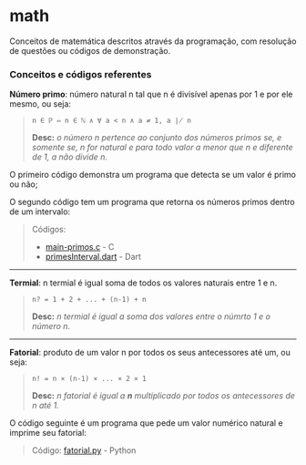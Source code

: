 # math
Conceitos de matemática descritos através da programação, com resolução de questões ou códigos de demonstração.

### Conceitos e códigos referentes
**Número primo**: número natural n tal que n é divisível apenas por 1 e por ele mesmo, ou seja: 

> ```n ∈ ℙ ⇔ n ∈ ℕ ∧ ∀ a < n ∧ a ≠ 1, a ∤ n```
>
> **Desc:** *o número n pertence ao conjunto dos números primos se, e somente se, n for natural e para todo valor a menor que n e diferente de 1, a não divide n.*

O primeiro código demonstra um programa que detecta se um valor é primo ou não;

O segundo código tem um programa que retorna os números primos dentro de um intervalo:
> Códigos: 
> - [main-primos.c](main-primos.c) - C
> - [primesInterval.dart](primesInterval.dart) - Dart

---

**Termial**: n termial é igual soma de todos os valores naturais entre 1 e n.
> ```n? = 1 + 2 + ... + (n-1) + n```
> 
> **Desc:** *n termial é igual a soma dos valores entre o númrto 1 e o número n.*

---

**Fatorial**: produto de um valor n por todos os seus antecessores até um, ou seja: 
> ```n! = n × (n-1) × ... × 2 × 1```
> 
> **Desc:** *n fatorial é igual a **n** multiplicado por todos os antecessores de n até 1.*

O código seguinte é um programa que pede um valor numérico natural e imprime seu fatorial:
> Código: [fatorial.py](fatorial.py) - Python

